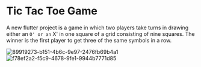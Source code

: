 # Tic Tac Toe Game

A new flutter project is a game in which two players take turns in drawing either an ` O' or an ` X' in one square of a grid consisting of nine squares.
The winner is the first player to get three of the same symbols in a row.


![89919273-b151-4b6c-9e97-2476fb69b4a1](https://github.com/Ahmedab0/Tic-Tac-Toe-Game/assets/38362624/583eeaee-8390-46c5-9da1-c6738c575e8d)
![f78ef2a2-f5c9-4678-9fe1-9944b7771d85](https://github.com/Ahmedab0/Tic-Tac-Toe-Game/assets/38362624/5bacc015-7cc4-42d5-8c83-9e153967d2c7)
